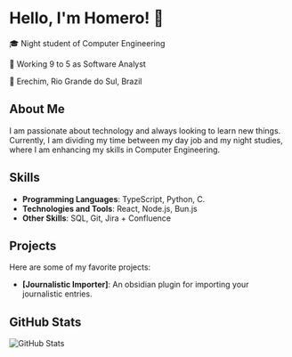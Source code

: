 # Hello, I'm Homero! 👋

🎓 Night student of Computer Engineering

💼 Working 9 to 5 as Software Analyst

📍 Erechim, Rio Grande do Sul, Brazil

## About Me

I am passionate about technology and always looking to learn new things. Currently, I am dividing my time between my day job and my night studies, where I am enhancing my skills in Computer Engineering.

## Skills 

- **Programming Languages**: TypeScript, Python, C.
- **Technologies and Tools**: React, Node.js, Bun.js
- **Other Skills**: SQL, Git, Jira + Confluence

## Projects

Here are some of my favorite projects:

- **[Journalistic Importer]**: An obsidian plugin for importing your journalistic entries.

## GitHub Stats

![GitHub Stats](https://github-readme-stats.vercel.app/api?username=HomeroKemmerich&show_icons=true&theme=radical)

